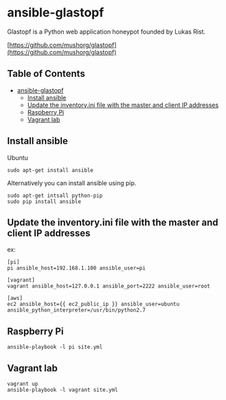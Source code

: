 #  ansible-glastopf

Glastopf is a Python web application honeypot founded by Lukas Rist.

[https://github.com/mushorg/glastopf](https://github.com/mushorg/glastopf)

## Table of Contents

   * [ansible-glastopf](#ansible-glastopf)
      * [Install ansible](#install-ansible)
      * [Update the inventory.ini file with the master and client IP addresses](#update-the-inventoryini-file-with-the-master-and-client-ip-addresses)
      * [Raspberry Pi](#raspberry-pi)
      * [Vagrant lab](#vagrant-lab)

## Install ansible

Ubuntu
```
sudo apt-get install ansible
```

Alternatively you can install ansible using pip.
```
sudo apt-get intsall python-pip
sudo pip install ansible
```

## Update the inventory.ini file with the master and client IP addresses

ex:
```
[pi]
pi ansible_host=192.168.1.100 ansible_user=pi

[vagrant]
vagrant ansible_host=127.0.0.1 ansible_port=2222 ansible_user=root

[aws]
ec2 ansible_host={{ ec2_public_ip }} ansible_user=ubuntu ansible_python_interpreter=/usr/bin/python2.7
```

## Raspberry Pi

```
ansible-playbook -l pi site.yml 
```

## Vagrant lab

```
vagrant up
ansible-playbook -l vagrant site.yml 
```
